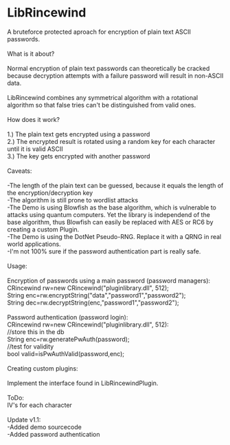 # LibRincewind

A bruteforce protected aproach for encryption of plain text ASCII passwords.<br>
<br>
What is it about?<br>
<br>
Normal encryption of plain text passwords can theoretically be cracked because decryption attempts with a failure password will result in non-ASCII data.<br>
<br>
LibRincewind combines any symmetrical algorithm with a rotational algorithm so that false tries can't be distinguished from valid ones.<br>
<br>
How does it work?<br>
<br>
1.) The plain text gets encrypted using a password<br>
2.) The encrypted result is rotated using a random key for each character until it is valid ASCII<br>
3.) The key gets encrypted with another password<br>
<br>
Caveats:<br>
<br>
-The length of the plain text can be guessed, because it equals the length of the encryption/decryption key<br>
-The algorithm is still prone to wordlist attacks<br>
-The Demo is using Blowfish as the base algorithm, which is vulnerable to attacks using quantum computers. Yet the library is independend of the base algorithm, thus Blowfish can easily be replaced with AES or RC6 by creating a custom Plugin.<br>
-The Demo is using the DotNet Pseudo-RNG. Replace it with a QRNG in real world applications.<br>
-I'm not 100% sure if the password authentication part is really safe.<br>
<br>
Usage:<br>
<br>
Encryption of passwords using a main password (password managers):<br>
CRincewind rw=new CRincewind("pluginlibrary.dll", 512);<br>
String enc=rw.encryptString("data","password1","password2");<br>
String dec=rw.decryptString(enc,"password1","password2");<br>
<br>
Password authentication (password login):<br>
CRincewind rw=new CRincewind("pluginlibrary.dll", 512):<br>
//store this in the db<br>
String enc=rw.generatePwAuth(password);<br>
//test for validity<br>
bool valid=isPwAuthValid(password,enc);<br>
<br>
Creating custom plugins:<br>
<br>
Implement the interface found in LibRincewindPlugin.<br>
<br>
ToDo:<br>
IV's for each character<br><br>
Update v1.1:<br>
-Added demo sourcecode<br>
-Added password authentication

